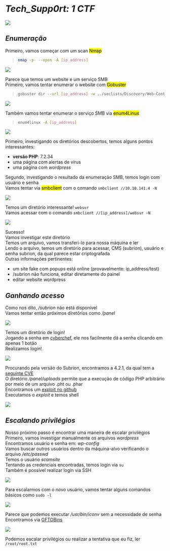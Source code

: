 # _**Tech_Supp0rt: 1 CTF**_
![](tech.jpg)

## _**Enumeração**_
Primeiro, vamos começar com um scan <mark>Nmap</mark>
> ```bash
> nmap -p- --open -A [ip_address]
> ```
![](scan_nmap.jpg)

Parece que temos um website e um serviço SMB  
Primeiro, vamos tentar enumerar o website com <mark>Gobuster</mark>
> ```bash
> gobuster dir --url [ip_address] -w ../seclists/Discovery/Web-Content/common.txt
> ```
![](scan_gobuster.jpg)

Também vamos tentar enumerar o serviço SMB via <mark>enum4Linux</mark>
> ```bash
> enum4linux -A [ip_address]
> ```
![](enum_4_linux.jpg)

Primeiro, investigando os diretórios descobertos, temos alguns pontos interessantes:
* **versão PHP**: 7.2.34
* uma página com alertas de vírus
* uma página com _wordpress_

Segundo, investigando o resultado da enumeração SMB, temos login com usuário e senha  
Vamos tentar via <mark>smbclient</mark> com o comando ```smbclient //10.10.141.4 -N```  

![](smbclient_return.jpg)

Temos um diretório interessante! ```websvr```  
Vamos acessar com o comando ```smbclient //[ip_address]/websvr -N```  

![](smb_access.jpg)

Sucesso!  
Vamos investigar este diretório  
Temos um arquivo, vamos transferi-lo para nossa máquina e ler  
Lendo o arquivo, temos um diretório para acessar, CMS (subrion), usuário e senha subrion, da qual parece estar criptografada  
Outras informações pertinentes:
* um site fake com popups está online (provavelmente: ip_address/test)
* /subrion não funciona, editar diretamente do painel
* editar website wordpress

## _**Ganhando acesso**_
Como nos dito, _/subrion_ não está disponível  
Vamos tentar então próximos diretórios como _/panel_  

![](subrion_panel.jpg)

Temos um diretório de login!  
Jogando a senha em [cyberchef](https://gchq.github.io/CyberChef/), ele nos facilmente dá a senha clicando em apenas 1 botão  
Realizamos login!  

![](pannel.jpg)

Procurando pela versão do Subrion, encontramos a 4.2.1, da qual tem a [seguinte CVE](https://nvd.nist.gov/vuln/detail/CVE-2018-19422)  
O diretório _/panel/uploads_ permite que a execução de código PHP arbitrário por meio de um arquivo .pht ou .phar  
Encontramos um [exploit no github](https://github.com/hev0x/CVE-2018-19422-SubrionCMS-RCE)  
Executamos o _exploit_ e temos shell  

![](shell.jpg)

## _**Escalando privilégios**_
Nosso próximo passo é encontrar uma maneira de escalar privilégios  
Primeiro, vamos investigar manualmente os arquivos _wordpress_  
Encontramos usuário e senha em: _wp-config_  
Vamos buscar outros usuários dentro da máquina-alvo verificando o arquivo _/etc/passwd_  
Temos o usuário _scamsite_  
Tentando as credenciais encontradas, temos login via ```su```  
Também é possível realizar login via SSH  

![](scam_login.jpg)

Para escalarmos com o novo usuário, vamos tentar alguns comandos básicos como ```sudo -l```  

![](sudo_try.jpg)

Parece que podemos executar _/usr/bin/iconv_ sem a necessidade de senha  
Encontramos via [GFTOBins](https://gtfobins.github.io/gtfobins/iconv/)  

![](bins.jpg)

Podemos escalar privilégios ou realizar a tentativa que eu fiz, ler ```/root/root.txt```
